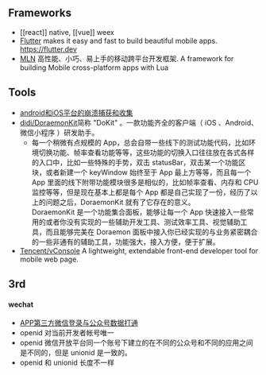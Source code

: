 ## Frameworks
- [[react]] native, [[vue]] weex
- [Flutter](https://github.com/flutter/flutter) makes it easy and fast to build beautiful mobile apps. https://flutter.dev
- [MLN](https://github.com/momotech/MLN) 高性能、小巧、易上手的移动跨平台开发框架. A framework for building Mobile cross-platform apps with Lua



## Tools
- [android和iOS平台的崩溃捕获和收集](http://www.cnblogs.com/sevenyuan/p/4347757.html)
- [didi/DoraemonKit](https://github.com/didi/DoraemonKit)简称 "DoKit" 。一款功能齐全的客户端（ iOS 、Android、微信小程序 ）研发助手。
  - 每一个稍微有点规模的 App，总会自带一些线下的测试功能代码，比如环境切换功能、帧率查看功能等等，这些功能的切换入口往往放在各式各样的入口中，比如一些特殊的手势，双击 statusBar，双击某一个功能区块，或者新建一个 keyWindow 始终至于 App 最上方等等，而且每一个 App 里面的线下附带功能模块很多是相似的，比如帧率查看、内存和 CPU 监控等等，但是现在基本上都是每个 App 都是自己实现了一份，经历了以上的问题之后，DoraemonKit 就有了它存在的意义。  
  DoraemonKit 是一个功能集合面板，能够让每一个 App 快速接入一些常用的或者你没有实现的一些辅助开发工具、测试效率工具、视觉辅助工具，而且能够完美在 Doraemon 面板中接入你已经实现的与业务紧密耦合的一些非通有的辅助工具，功能强大，接入方便，便于扩展。
- [Tencent/vConsole](https://github.com/Tencent/vConsole) A lightweight, extendable front-end developer tool for mobile web page.



## 3rd
#### wechat
- [APP第三方微信登录与公众号数据打通](https://www.jianshu.com/p/18b1288f4c41)
- openid 对当前开发者帐号唯一
- openid 微信开放平台同一个账号下建立的在不同的公众号和不同的应用之间是不同的，但是 unionid 是一致的。
- openid 和 unionid 长度不一样
